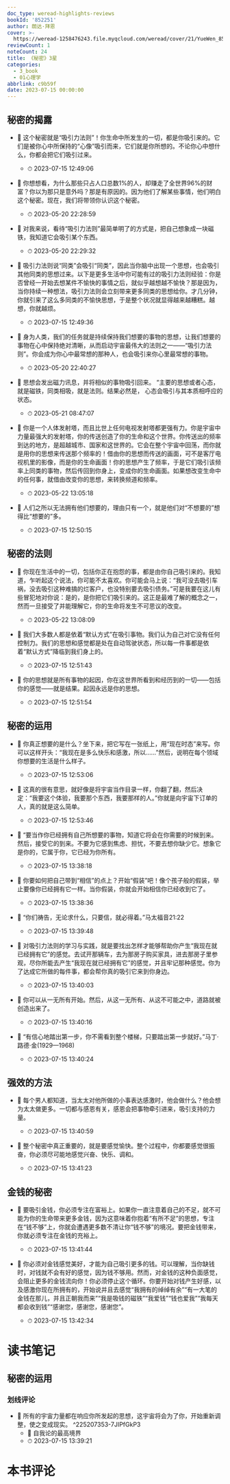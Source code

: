 ```yaml
---
doc_type: weread-highlights-reviews
bookId: '852251'
author: 朗达·拜恩
cover: >-
  https://weread-1258476243.file.myqcloud.com/weread/cover/21/YueWen_852251/t7_YueWen_852251.jpg
reviewCount: 1
noteCount: 24
title: 《秘密》3星
categories:
  - 3_book
  - 01心理学
abbrlink: c9b59f
date: 2023-07-15 00:00:00
---
```



## 秘密的揭露


- 📌 这个秘密就是“吸引力法则”！你生命中所发生的一切，都是你吸引来的。它们是被你心中所保持的“心像”吸引而来，它们就是你所想的。不论你心中想什么，你都会把它们吸引过来。 
    - ⏱ 2023-07-15 12:49:06 

- 📌 你想想看，为什么那些只占人口总数1%的人，却赚走了全世界96%的财富？你以为那只是意外吗？那是有原因的。因为他们了解某些事情，他们明白这个秘密。现在，我们将带领你认识这个秘密。 
    - ⏱ 2023-05-20 22:28:59 

- 📌 对我来说，看待“吸引力法则”最简单明了的方式是，把自己想象成一块磁铁，我知道它会吸引某个东西。 
    - ⏱ 2023-05-20 22:29:32 

- 📌 吸引力法则说“同类”会吸引“同类”，因此当你脑中出现一个思想，也会吸引其他同类的思想过来。以下是更多生活中你可能有过的吸引力法则经验：你是否曾经一开始去想某件不愉快的事情之后，就似乎越想越不愉快？那是因为，当你持续一种想法，吸引力法则会立刻带来更多同类的思想给你。才几分钟，你就引来了这么多同类的不愉快思想，于是整个状况就显得越来越糟糕。越想，你就越烦。 
    - ⏱ 2023-07-15 12:49:36 

- 📌 身为人类，我们的任务就是持续保持我们想要的事物的思想，让我们想要的事物在心中保持绝对清晰，从而启动宇宙最伟大的法则之一——“吸引力法则”。你会成为你心中最常想的那种人，也会吸引来你心里最常想的事物。 
    - ⏱ 2023-05-20 22:40:27 

- 📌 思想会发出磁力讯息，并将相似的事物吸引回来。 “主要的思想或者心态，就是磁铁，同类相吸，就是法则。结果必然是， 心态会吸引与其本质相呼应的状态。 
    - ⏱ 2023-05-21 08:47:07 

- 📌 你是一个人体发射塔，而且比世上任何电视发射塔都更强有力。你是宇宙中力量最强大的发射塔，你的传送创造了你的生命和这个世界。你传送出的频率到达的地方，是超越城市、国家和这世界的。它会在整个宇宙中回荡，而你就是用你的思想来传送那个频率的！借由你的思想而传送的画面，可不是客厅电视机里的影像，而是你的生命画面！你的思想产生了频率，于是它们吸引该频率上同类的事物，然后传回到你身上，变成你的生命画面。如果想改变生命中的任何事，就借由改变你的思想，来转换频道和频率。 
    - ⏱ 2023-05-22 13:05:18 

- 📌 人们之所以无法拥有他们想要的，理由只有一个，就是他们对“不想要的”想得比“想要的”多。 
    - ⏱ 2023-07-15 12:50:15 
## 秘密的法则


- 📌 你现在生活中的一切，包括你正在抱怨的事，都是由你自己吸引来的。我知道，乍听起这个说法，你可能不太喜欢。你可能会马上说：“我可没去吸引车祸，没去吸引这种难搞的烂客户，也没特别要去吸引债务。”可是我要在这儿有些冒犯地对你说：是的，是你把它们吸引来的。这正是最难了解的概念之一，然而一旦接受了并能理解它，你的生命将发生不可思议的改变。 
    - ⏱ 2023-05-22 13:08:09 

- 📌 我们大多数人都是依着“默认方式”在吸引事物。我们认为自己对它没有任何控制力。我们的思想和感觉都是处在自动驾驶状态，所以每一件事都是依着“默认方式”降临到我们身上的。 
    - ⏱ 2023-07-15 12:51:43 

- 📌 你的思想就是所有事物的起因，你在这世界所看到和经历到的一切——包括你的感觉——就是结果。起因永远是你的思想。 
    - ⏱ 2023-07-15 12:51:54 
## 秘密的运用


- 📌 你真正想要的是什么？坐下来，把它写在一张纸上，用“现在时态”来写。你可以这样开头：“我现在是多么快乐和感激，所以……”然后，说明在每个领域你想要的生活是什么样子。 
    - ⏱ 2023-07-15 12:53:06 

- 📌 这真的很有意思，就好像是将宇宙当作目录一样，你翻了翻，然后决定：“我要这个体验，我要那个东西，我要那样的人。”你就是向宇宙下订单的人，真的就是这么简单。 
    - ⏱ 2023-07-15 12:53:46 

- 📌 “要当作你已经拥有自己所想要的事物，知道它将会在你需要的时候到来。然后，接受它的到来。不要为它感到焦虑、担忧，不要去想你缺少它。想象它是你的，它属于你，它已经为你所有。 
    - ⏱ 2023-07-15 13:38:18 

- 📌 你要如何把自己带到“相信”的点上？开始“假装”吧！像个孩子般的假装，举止要像你已经拥有它一样。当你假装，你就会开始相信你已经收到它了。 
    - ⏱ 2023-07-15 13:38:36 


- 📌 “你们祷告，无论求什么，只要信，就必得着。”马太福音21:22 
    - ⏱ 2023-07-15 13:39:48 

- 📌 对吸引力法则的学习与实践，就是要找出怎样才能够帮助你产生“我现在就已经拥有它”的感觉。去试开那辆车，去为那房子购买家具，进去那房子里参观，尽你所能去产生“我现在就已经拥有它”的感觉，并且牢记那种感觉。你为了达成它所做的每件事，都会帮你真的吸引它来到你身边。 
    - ⏱ 2023-07-15 13:40:03 

- 📌 你可以从一无所有开始。然后，从这一无所有、从这不可能之中，道路就被创造出来了。 
    - ⏱ 2023-07-15 13:40:16 

- 📌 “有信心地踏出第一步，你不需看到整个楼梯，只要踏出第一步就好。”马丁·路德·金(1929—1968) 
    - ⏱ 2023-07-15 13:40:24 
## 强效的方法


- 📌 每个男人都知道，当太太对他所做的小事表达感激时，他会做什么？他会想为太太做更多。一切都与感恩有关，感恩会把事物牵引进来，吸引支持的力量。 
    - ⏱ 2023-07-15 13:40:59 

- 📌 整个秘密中真正重要的，就是要感觉愉快。整个过程中，你都要感觉很振奋，你必须尽可能地感觉兴奋、快乐、调和。 
    - ⏱ 2023-07-15 13:41:23 
## 金钱的秘密


- 📌 要吸引金钱，你必须专注在富裕上。如果你一直注意着自己的不足，就不可能为你的生命带来更多金钱，因为这意味着你抱着“有所不足”的思想，专注在“钱不够”上，你就会遭遇更多数不清让你“钱不够”的境况。要把金钱带来，你就必须专注在金钱的充裕上。 
    - ⏱ 2023-07-15 13:41:44 

- 📌 你必须对金钱感觉美好，才能为自己吸引更多的钱。可以理解，当你缺钱时，对钱就不会有好的感觉，因为钱不够用。然而，对金钱的这种负面感觉，会阻止更多的金钱流向你！你必须停止这个循环。你要开始对钱产生好感，以及感激你现在所拥有的，开始说并且去感觉“我拥有的绰绰有余”“有一大笔的金钱在那儿，并且正朝我而来”“我是吸钱的磁铁”“我爱钱”“钱也爱我”“我每天都会收到钱”“感谢您，感谢您，感谢您”。 
    - ⏱ 2023-07-15 13:42:34 

# 读书笔记

## 秘密的运用

### 划线评论
- 📌 所有的宇宙力量都在响应你所发起的思想，这宇宙将会为了你，开始重新调整，使之变成现实。  ^225207353-7JIPfGkP3
    - 💭 自我论的最高境界
    - ⏱ 2023-07-15 13:39:21


# 本书评论
